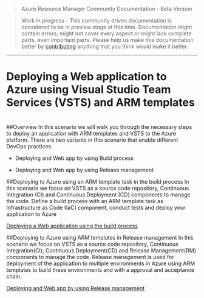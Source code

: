 > Azure Resource Manager Community Documentation - Beta Version

> Work in progress - This community driven documentation is considered to be in preview stage at this time. Documentation might contain errors, might not cover every aspect or might lack complete parts, even important parts. Please help us make this documentation better by [contributing](CONTRIBUTING.md) anything that you think would make it better.


---

# Deploying a Web application to Azure using Visual Studio Team Services (VSTS) and ARM templates

#
##Overview
In this scenario we will walk you through the necessary steps to deploy an application with ARM templates and VSTS to the Azure platform. There are two variants  in this scenario that enable different DevOps practices.

- Deploying and Web app by using Build process

- Deploying and Web app by using Release management


##Deploying to Azure using an ARM template task in the build process
In this scenario we focus on VSTS as a source code repository, Continuous Integration (CI) and Continuous Deployment (CD) components to manage the code. Define a build process with an ARM template task as Infrastructure as Code (IaC) component, conduct tests and deploy your application to Azure

[Deploying a Web application using the build process](../Deploying-Web-App-with-SQL-DB-to-Azure-with-ARM-and-VSTS/Deploying-Web-app-using-Build-process.md) 


##Deploying to Azure using ARM templates in Release management
In this scenario we focus on VSTS as a source code repository, Continuous Integration(CI), Continuous Deployment(CD) and Release Management(RM) components to manage the code. Release management is used for deployment of the application to multiple environments in Azure using ARM templates to build these environments and with a approval and acceptance chain.

[Deploying and Web app by using Release management](../Deploying-Web-App-with-SQL-DB-to-Azure-with-ARM-and-VSTS/Deploying-Web-app-using-RM.md)








